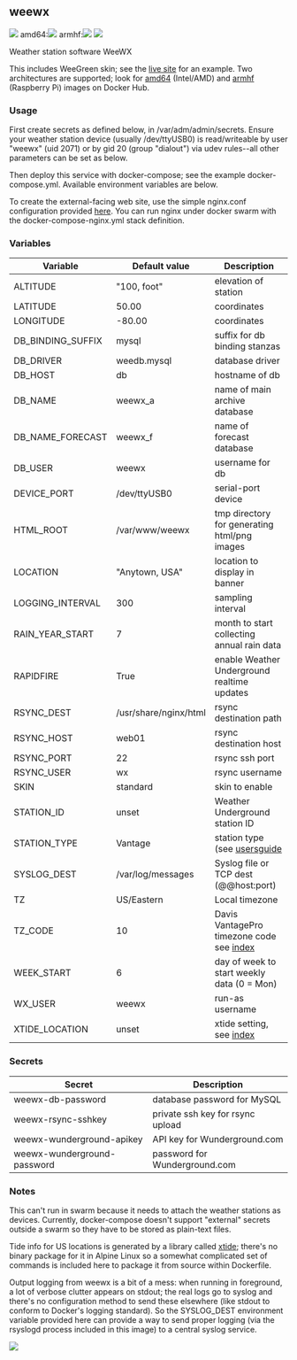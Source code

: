 ## weewx
[![](https://images.microbadger.com/badges/version/instantlinux/weewx.svg)](https://microbadger.com/images/instantlinux/weewx "Version badge") amd64:[![](https://images.microbadger.com/badges/image/instantlinux/weewx.svg)](https://microbadger.com/images/instantlinux/weewx "amd64 image") armhf:[![](https://images.microbadger.com/badges/image/instantlinux/weewx-armhf.svg)](https://microbadger.com/images/instantlinux/weewx-armhf "armhf image") [![](https://images.microbadger.com/badges/commit/instantlinux/weewx.svg)](https://microbadger.com/images/instantlinux/weewx "Commit badge")

Weather station software WeeWX

This includes WeeGreen skin; see the [live site](http://wx.ci.net) for an example. 
Two architectures are supported; look for [amd64](https://hub.docker.com/r/instantlinux/weewx/) (Intel/AMD) and [armhf](https://hub.docker.com/r/instantlinux/weewx-armhf/) (Raspberry Pi) images on Docker Hub.

### Usage

First create secrets as defined below, in /var/adm/admin/secrets.
Ensure your weather station device (usually /dev/ttyUSB0) is
read/writeable by user "weewx" (uid 2071) or by gid 20 (group
"dialout") via udev rules--all other parameters can be set as below.

Then deploy this service with docker-compose; see the example
docker-compose.yml. Available environment variables are below.

To create the external-facing web site, use the simple nginx.conf
configuration provided [here](https://github.com/instantlinux/docker-tools/blob/master/images/weewx/nginx.conf). You can run nginx under docker swarm with
the docker-compose-nginx.yml stack definition.

### Variables

| Variable | Default value | Description |
| -------- | ------------- | ----------- |
| ALTITUDE | "100, foot" | elevation of station |
| LATITUDE | 50.00 | coordinates |
| LONGITUDE | -80.00 | coordinates  |
| DB_BINDING_SUFFIX | mysql | suffix for db binding stanzas |
| DB_DRIVER | weedb.mysql | database driver |
| DB_HOST | db | hostname of db |
| DB_NAME | weewx_a | name of main archive database |
| DB_NAME_FORECAST | weewx_f | name of forecast database |
| DB_USER | weewx | username for db |
| DEVICE_PORT | /dev/ttyUSB0 | serial-port device |
| HTML_ROOT | /var/www/weewx | tmp directory for generating html/png images |
| LOCATION | "Anytown, USA" | location to display in banner |
| LOGGING_INTERVAL | 300 | sampling interval |
| RAIN_YEAR_START | 7 | month to start collecting annual rain data |
| RAPIDFIRE | True | enable Weather Underground realtime updates |
| RSYNC_DEST | /usr/share/nginx/html | rsync destination path |
| RSYNC_HOST | web01 | rsync destination host |
| RSYNC_PORT | 22 | rsync ssh port |
| RSYNC_USER | wx | rsync username |
| SKIN | standard | skin to enable |
| STATION_ID | unset | Weather Underground station ID |
| STATION_TYPE | Vantage | station type (see [usersguide](http://www.weewx.com/docs/usersguide.htm) |
| SYSLOG_DEST | /var/log/messages | Syslog file or TCP dest (@@host:port) |
| TZ | US/Eastern | Local timezone |
| TZ_CODE | 10 | Davis VantagePro timezone code see [index](https://www.manualslib.com/manual/586601/Davis-Vantage-Pro.html?page=39) |
| WEEK_START | 6 | day of week to start weekly data (0 = Mon) |
| WX_USER | weewx | run-as username |
| XTIDE_LOCATION | unset | xtide setting, see [index](http://tides.mobilegeographics.com/) |

### Secrets

Secret | Description
------ | -----------
weewx-db-password | database password for MySQL
weewx-rsync-sshkey | private ssh key for rsync upload
weewx-wunderground-apikey | API key for Wunderground.com
weewx-wunderground-password | password for Wunderground.com

### Notes

This can't run in swarm because it needs to attach the weather
stations as devices. Currently, docker-compose doesn't support
"external" secrets outside a swarm so they have to be stored as
plain-text files.

Tide info for US locations is generated by a library called
[xtide](http://www.flaterco.com/xtide/); there's no binary package for it in Alpine Linux
so a somewhat complicated set of commands is included here to package
it from source within Dockerfile.

Output logging from weewx is a bit of a mess: when running
in foreground, a lot of verbose clutter appears on stdout; the
real logs go to syslog and there's no configuration method to
send these elsewhere (like stdout to conform to Docker's logging
standard). So the SYSLOG_DEST environment variable provided here
can provide a way to send proper logging (via the rsyslogd
process included in this image) to a central syslog service.

[![](https://images.microbadger.com/badges/license/instantlinux/weewx.svg)](https://microbadger.com/images/instantlinux/weewx "License badge")
